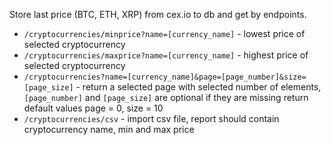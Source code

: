 Store last price (BTC, ETH, XRP) from cex.io to db and get by endpoints.

* ```/cryptocurrencies/minprice?name=[currency_name]``` - lowest price of selected cryptocurrency
* ```/cryptocurrencies/maxprice?name=[currency_name]``` - highest price of selected cryptocurrency
* ```/cryptocurrencies?name=[currency_name]&page=[page_number]&size=[page_size]``` - return a selected page with selected number of elements, ```[page_number]``` and ```[page_size]``` are optional if they are missing return default values page = 0, size = 10
* ```/cryptocurrencies/csv``` - import csv file, report should contain cryptocurrency name, min and max price
